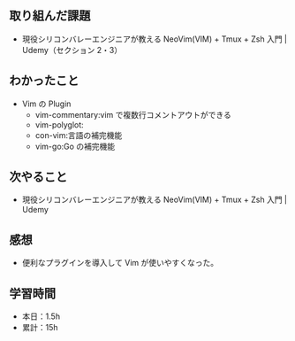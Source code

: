 ## 取り組んだ課題

- 現役シリコンバレーエンジニアが教える NeoVim(VIM) + Tmux + Zsh 入門 | Udemy（セクション 2・3）

## わかったこと

- Vim の Plugin
  - vim-commentary:vim で複数行コメントアウトができる
  - vim-polyglot:
  - con-vim:言語の補完機能
  - vim-go:Go の補完機能

## 次やること

- 現役シリコンバレーエンジニアが教える NeoVim(VIM) + Tmux + Zsh 入門 | Udemy

## 感想

- 便利なプラグインを導入して Vim が使いやすくなった。

## 学習時間

- 本日：1.5h
- 累計：15h
